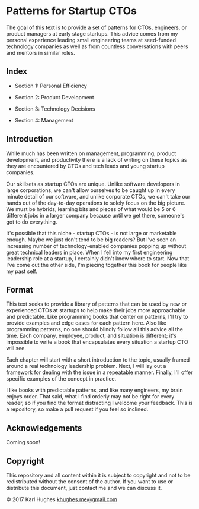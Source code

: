 # Patterns for Startup CTOs

The goal of this text is to provide a set of patterns for CTOs, engineers, or product managers at early stage startups. This advice comes from my personal experience leading small engineering teams at seed-funded technology companies as well as from countless conversations with peers and mentors in similar roles.


## Index

- Section 1: Personal Efficiency

- Section 2: Product Development

- Section 3: Technology Decisions

- Section 4: Management


## Introduction

While much has been written on management, programming, product development, and productivity there is a lack of writing on these topics as they are encountered by CTOs and tech leads and young startup companies.

Our skillsets as startup CTOs are unique. Unlike software developers in large corporations, we can't allow ourselves to be caught up in every minute detail of our software, and unlike corporate CTOs, we can't take our hands out of the day-to-day operations to solely focus on the big picture. We must be hybrids, learning bits and pieces of what would be 5 or 6 different jobs in a larger company because until we get there, someone's got to do everything.

It's possible that this niche - startup CTOs - is not large or marketable enough. Maybe we just don't tend to be big readers? But I've seen an increasing number of technology-enabled companies popping up without great technical leaders in place. When I fell into my first engineering leadership role at a startup, I certainly didn't know where to start. Now that I've come out the other side, I'm piecing together this book for people like my past self.

## Format

This text seeks to provide a library of patterns that can be used by new or experienced CTOs at startups to help make their jobs more approachable and predictable. Like programming books that center on patterns, I'll try to provide examples and edge cases for each pattern here. Also like programming patterns, no one should blindly follow all this advice all the time. Each company, employee, product, and situation is different; it's impossible to write a book that encapsulates every situation a startup CTO will see.

Each chapter will start with a short introduction to the topic, usually framed around a real technology leadership problem. Next, I will lay out a framework for dealing with the issue in a repeatable manner. Finally, I'll offer specific examples of the concept in practice.

I like books with predictable patterns, and like many engineers, my brain enjoys order. That said, what I find orderly may not be right for every reader, so if you find the format distracting I welcome your feedback. This is a repository, so make a pull request if you feel so inclined.

## Acknowledgements

Coming soon!

## Copyright

This repository and all content within it is subject to copyright and not to be redistributed without the consent of the author. If you want to use or distribute this document, just contact me and we can discuss it.

© 2017 Karl Hughes <khughes.me@gmail.com>
